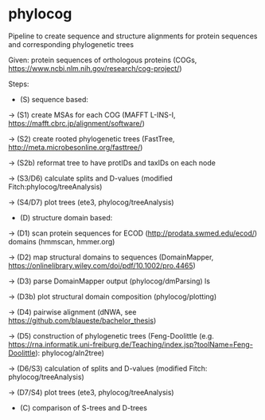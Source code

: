 # phylocog
Pipeline to create sequence and structure alignments for protein sequences and corresponding phylogenetic trees

Given: protein sequences of orthologous proteins (COGs, https://www.ncbi.nlm.nih.gov/research/cog-project/)

Steps:

- (S) sequence based:

-> (S1) create MSAs for each COG (MAFFT L-INS-I, https://mafft.cbrc.jp/alignment/software/)

-> (S2) create rooted phylogenetic trees (FastTree, http://meta.microbesonline.org/fasttree/)

-> (S2b) reformat tree to have protIDs and taxIDs on each node

-> (S3/D6) calculate splits and D-values (modified Fitch:phylocog/treeAnalysis)

-> (S4/D7) plot trees (ete3, phylocog/treeAnalysis)



- (D) structure domain based:

-> (D1) scan protein sequences for ECOD (http://prodata.swmed.edu/ecod/) domains (hmmscan, hmmer.org)

-> (D2) map structural domains to sequences (DomainMapper, https://onlinelibrary.wiley.com/doi/pdf/10.1002/pro.4465)

-> (D3) parse DomainMapper output (phylocog/dmParsing)
ls

-> (D3b) plot structural domain composition (phylocog/plotting)

-> (D4) pairwise alignment (dNWA, see https://github.com/blaueste/bachelor_thesis)

-> (D5) construction of phylogenetic trees (Feng-Doolittle (e.g. https://rna.informatik.uni-freiburg.de/Teaching/index.jsp?toolName=Feng-Doolittle): phylocog/aln2tree)

-> (D6/S3) calculation of splits and D-values (modified Fitch: phylocog/treeAnalysis)

-> (D7/S4) plot trees (ete3, phylocog/treeAnalysis)


- (C) comparison of S-trees and D-trees